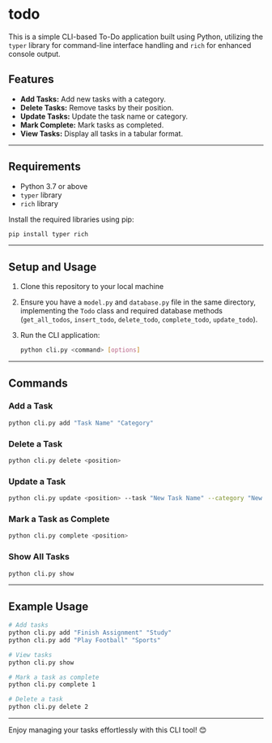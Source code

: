 # todo

This is a simple CLI-based To-Do application built using Python, utilizing the `typer` library for command-line interface handling and `rich` for enhanced console output.

## Features
- **Add Tasks:** Add new tasks with a category.
- **Delete Tasks:** Remove tasks by their position.
- **Update Tasks:** Update the task name or category.
- **Mark Complete:** Mark tasks as completed.
- **View Tasks:** Display all tasks in a tabular format.

---

## Requirements
- Python 3.7 or above
- `typer` library
- `rich` library

Install the required libraries using pip:
```bash
pip install typer rich
```

---

## Setup and Usage
1. Clone this repository to your local machine

2. Ensure you have a `model.py` and `database.py` file in the same directory, implementing the `Todo` class and required database methods (`get_all_todos`, `insert_todo`, `delete_todo`, `complete_todo`, `update_todo`).

3. Run the CLI application:
   ```bash
   python cli.py <command> [options]
   ```

---

## Commands
### Add a Task
```bash
python cli.py add "Task Name" "Category"
```

### Delete a Task
```bash
python cli.py delete <position>
```

### Update a Task
```bash
python cli.py update <position> --task "New Task Name" --category "New Category"
```

### Mark a Task as Complete
```bash
python cli.py complete <position>
```

### Show All Tasks
```bash
python cli.py show
```

---

## Example Usage
```bash
# Add tasks
python cli.py add "Finish Assignment" "Study"
python cli.py add "Play Football" "Sports"

# View tasks
python cli.py show

# Mark a task as complete
python cli.py complete 1

# Delete a task
python cli.py delete 2
```

---

Enjoy managing your tasks effortlessly with this CLI tool! 😊